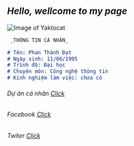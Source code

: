 ## _Hello, wellcome to my page_
![Image of Yaktocat](https://5.imimg.com/data5/EF/RQ/MY-3030942/lenovo-desktop-computer-500x500.jpg)

```markdown
 _THÔNG TIN CÁ NHÂN_

# Tên: Phan Thành Đạt
# Ngày sinh: 11/06/1995
# Trình độ: Đại học
# Chuyên môn: Công nghệ thông tin
# Kinh nghiệm làm việc: chưa có
```
###### Dự án cá nhân [Click](https://github.com/pthdat1995/1611020039-PhanThanhDat)
###### Facebook [Click](https://www.facebook.com/pthdat.95)
###### Twiter [Click](https://twitter.com/pthdat1995)



